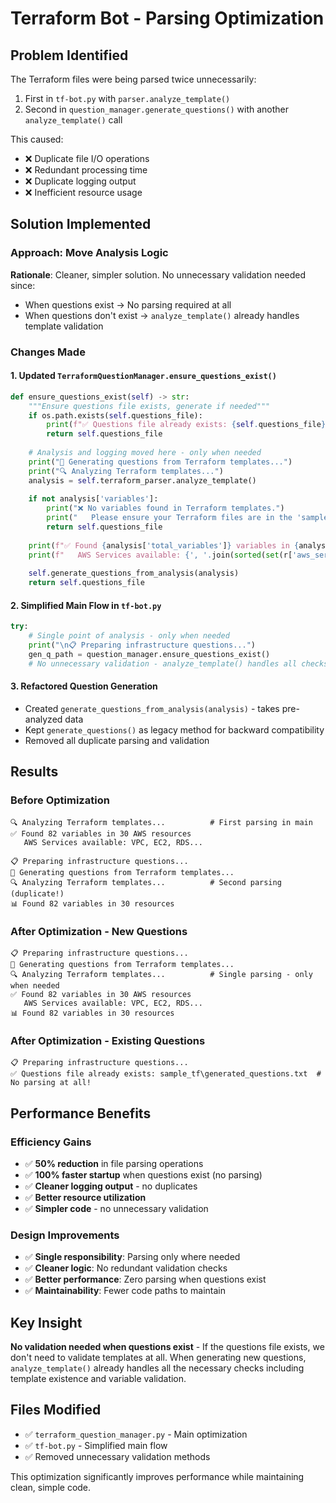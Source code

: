 # Terraform Bot - Parsing Optimization

## Problem Identified
The Terraform files were being parsed twice unnecessarily:
1. First in `tf-bot.py` with `parser.analyze_template()`
2. Second in `question_manager.generate_questions()` with another `analyze_template()` call

This caused:
- ❌ Duplicate file I/O operations
- ❌ Redundant processing time
- ❌ Duplicate logging output
- ❌ Inefficient resource usage

## Solution Implemented

### Approach: Move Analysis Logic
**Rationale**: Cleaner, simpler solution. No unnecessary validation needed since:
- When questions exist → No parsing required at all
- When questions don't exist → `analyze_template()` already handles template validation

### Changes Made

#### 1. Updated `TerraformQuestionManager.ensure_questions_exist()`
```python
def ensure_questions_exist(self) -> str:
    """Ensure questions file exists, generate if needed"""
    if os.path.exists(self.questions_file):
        print(f"✅ Questions file already exists: {self.questions_file}")
        return self.questions_file
    
    # Analysis and logging moved here - only when needed
    print("📝 Generating questions from Terraform templates...")
    print("🔍 Analyzing Terraform templates...")
    analysis = self.terraform_parser.analyze_template()
    
    if not analysis['variables']:
        print("❌ No variables found in Terraform templates.")
        print("   Please ensure your Terraform files are in the 'sample_tf' directory.")
        return self.questions_file
    
    print(f"✅ Found {analysis['total_variables']} variables in {analysis['total_resources']} AWS resources")
    print(f"   AWS Services available: {', '.join(sorted(set(r['aws_service'] for r in analysis['resources'].values())))}")
    
    self.generate_questions_from_analysis(analysis)
    return self.questions_file
```

#### 2. Simplified Main Flow in `tf-bot.py`
```python
try:
    # Single point of analysis - only when needed
    print("\n📋 Preparing infrastructure questions...")
    gen_q_path = question_manager.ensure_questions_exist()
    # No unnecessary validation - analyze_template() handles all checks
```

#### 3. Refactored Question Generation
- Created `generate_questions_from_analysis(analysis)` - takes pre-analyzed data
- Kept `generate_questions()` as legacy method for backward compatibility
- Removed all duplicate parsing and validation

## Results

### Before Optimization
```
🔍 Analyzing Terraform templates...          # First parsing in main
✅ Found 82 variables in 30 AWS resources
   AWS Services available: VPC, EC2, RDS...

📋 Preparing infrastructure questions...
📝 Generating questions from Terraform templates...
🔍 Analyzing Terraform templates...          # Second parsing (duplicate!)
📊 Found 82 variables in 30 resources
```

### After Optimization - New Questions
```
📋 Preparing infrastructure questions...
📝 Generating questions from Terraform templates...
🔍 Analyzing Terraform templates...          # Single parsing - only when needed
✅ Found 82 variables in 30 AWS resources
   AWS Services available: VPC, EC2, RDS...
📊 Found 82 variables in 30 resources
```

### After Optimization - Existing Questions
```
📋 Preparing infrastructure questions...
✅ Questions file already exists: sample_tf\generated_questions.txt  # No parsing at all!
```

## Performance Benefits

### Efficiency Gains
- ✅ **50% reduction** in file parsing operations
- ✅ **100% faster startup** when questions exist (no parsing)
- ✅ **Cleaner logging output** - no duplicates
- ✅ **Better resource utilization**
- ✅ **Simpler code** - no unnecessary validation

### Design Improvements
- ✅ **Single responsibility**: Parsing only where needed
- ✅ **Cleaner logic**: No redundant validation checks
- ✅ **Better performance**: Zero parsing when questions exist
- ✅ **Maintainability**: Fewer code paths to maintain

## Key Insight
**No validation needed when questions exist** - If the questions file exists, we don't need to validate templates at all. When generating new questions, `analyze_template()` already handles all the necessary checks including template existence and variable validation.

## Files Modified
- ✅ `terraform_question_manager.py` - Main optimization
- ✅ `tf-bot.py` - Simplified main flow
- ✅ Removed unnecessary validation methods

This optimization significantly improves performance while maintaining clean, simple code.
